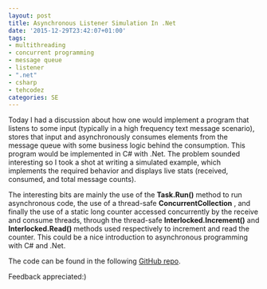 ```yaml
---
layout: post
title: Asynchronous Listener Simulation In .Net
date: '2015-12-29T23:42:07+01:00'
tags:
- multithreading
- concurrent programming
- message queue
- listener
- ".net"
- csharp
- tehcodez
categories: SE
---
```

Today I had a discussion about how one would implement a program that listens to some input (typically in a high frequency text message scenario), stores that input and asynchronously consumes elements from the message queue with some business logic behind the consumption. This program would be implemented in C# with .Net.
The problem sounded interesting so I took a shot at writing a simulated example, which implements the required behavior and displays live stats (received, consumed, and total message counts).

The interesting bits are mainly the use of the **Task.Run()** method to run asynchronous code, the use of a thread-safe **ConcurrentCollection** , and finally the use of a static long counter accessed concurrently by the receive and consume threads, through the thread-safe **Interlocked.Increment()** and **Interlocked.Read()** methods used respectively to increment and read the counter. This could be a nice introduction to asynchronous programming with C# and .Net.

The code can be found in the following [GitHub repo](https://github.com/YazidHamdi/AsynchronousListener).

Feedback appreciated:)